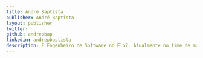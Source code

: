 ```yaml
---
title: André Baptista
publisher: André Baptista
layout: publisher
twitter:
github: andrepbap
linkedin: andrepbaptista
description: É Engenheiro de Software no Elo7. Atualmente no time de mobile. Formado em Sistemas de Informação, já participou de desenvolvimento de projetos back-end e front-end. Também já se aventurou em aprender eletrônica e música.
---
```


